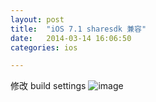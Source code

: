 ```yaml
---
layout: post
title:  "iOS 7.1 sharesdk 兼容"
date:   2014-03-14 16:06:50
categories: ios

---
```

修改 build settings
![image](http://www.dasdoc.com/uploads/origin/201403/141541016.png)

